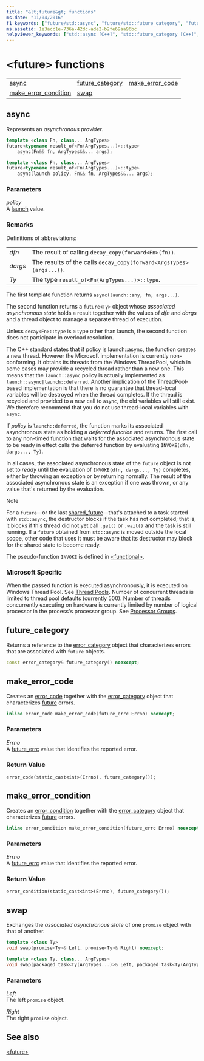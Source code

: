 ```yaml
---
title: "&lt;future&gt; functions"
ms.date: "11/04/2016"
f1_keywords: ["future/std::async", "future/std::future_category", "future/std::make_error_code", "future/std::make_error_condition", "future/std::swap"]
ms.assetid: 1e3acc1e-736a-42dc-ade2-b2fe69aa96bc
helpviewer_keywords: ["std::async [C++]", "std::future_category [C++]", "std::make_error_code [C++]", "std::make_error_condition [C++]", "std::swap [C++]"]
---
```

# &lt;future&gt; functions

||||
|-|-|-|
|[async](#async)|[future_category](#future_category)|[make_error_code](#make_error_code)|
|[make_error_condition](#make_error_condition)|[swap](#swap)|

## <a name="async"></a> async

Represents an *asynchronous provider*.

```cpp
template <class Fn, class... ArgTypes>
future<typename result_of<Fn(ArgTypes...)>::type>
    async(Fn&& fn, ArgTypes&&... args);

template <class Fn, class... ArgTypes>
future<typename result_of<Fn(ArgTypes...)>::type>
    async(launch policy, Fn&& fn, ArgTypes&&... args);
```

### Parameters

*policy*\
A [launch](../standard-library/future-enums.md#launch) value.

### Remarks

Definitions of abbreviations:

|||
|-|-|
|*dfn*|The result of calling `decay_copy(forward<Fn>(fn))`.|
|*dargs*|The results of the calls `decay_copy(forward<ArgsTypes>(args...))`.|
|*Ty*|The type `result_of<Fn(ArgTypes...)>::type`.|

The first template function returns `async(launch::any, fn, args...)`.

The second function returns a `future<Ty>` object whose *associated asynchronous state* holds a result together with the values of *dfn* and *dargs* and a thread object to manage a separate thread of execution.

Unless `decay<Fn>::type` is a type other than launch, the second function does not participate in overload resolution.

The C++ standard states that if policy is launch::async, the function creates a new thread. However the Microsoft implementation is currently non-conforming. It obtains its threads from the Windows ThreadPool, which in some cases may provide a recycled thread rather than a new one. This means that the `launch::async` policy is actually implemented as `launch::async|launch::deferred`.  Another implication of the ThreadPool-based implementation is that there is no guarantee that thread-local variables will be destroyed when the thread completes. If the thread is recycled and provided to a new call to `async`, the old variables will still exist. We therefore recommend that you do not use thread-local variables with `async`.

If *policy* is `launch::deferred`, the function marks its associated asynchronous state as holding a *deferred function* and returns. The first call to any non-timed function that waits for the associated asynchronous state to be ready in effect calls the deferred function by evaluating `INVOKE(dfn, dargs..., Ty)`.

In all cases, the associated asynchronous state of the `future` object is not set to *ready* until the evaluation of `INVOKE(dfn, dargs..., Ty)` completes, either by throwing an exception or by returning normally. The result of the associated asynchronous state is an exception if one was thrown, or any value that's returned by the evaluation.

> [!NOTE]
> For a `future`—or the last [shared_future](../standard-library/shared-future-class.md)—that's attached to a task started with `std::async`, the destructor blocks if the task has not completed; that is, it blocks if this thread did not yet call `.get()` or `.wait()` and the task is still running. If a `future` obtained from `std::async` is moved outside the local scope, other code that uses it must be aware that its destructor may block for the shared state to become ready.

The pseudo-function `INVOKE` is defined in [\<functional>](../standard-library/functional.md).

### Microsoft Specific
When the passed function is executed asynchronously, it is executed on Windows Thread Pool. See [Thread Pools](https://docs.microsoft.com/en-us/windows/win32/procthread/thread-pools). Number of concurrent threads is limited to thread pool defaults (currently 500). Number of threads concurrently executing on hardware is currently limited by number of logical processor in the process's processor group. See [Processor Groups](https://docs.microsoft.com/en-us/windows/win32/procthread/processor-groups).

## <a name="future_category"></a> future_category

Returns a reference to the [error_category](../standard-library/error-category-class.md) object that characterizes errors that are associated with `future` objects.

```cpp
const error_category& future_category() noexcept;
```

## <a name="make_error_code"></a> make_error_code

Creates an [error_code](../standard-library/error-code-class.md) together with the [error_category](../standard-library/error-category-class.md) object that characterizes [future](../standard-library/future-class.md) errors.

```cpp
inline error_code make_error_code(future_errc Errno) noexcept;
```

### Parameters

*Errno*\
A [future_errc](../standard-library/future-enums.md#future_errc) value that identifies the reported error.

### Return Value

`error_code(static_cast<int>(Errno), future_category());`

## <a name="make_error_condition"></a> make_error_condition

Creates an [error_condition](../standard-library/error-condition-class.md) together with the [error_category](../standard-library/error-category-class.md) object that characterizes [future](../standard-library/future-class.md) errors.

```cpp
inline error_condition make_error_condition(future_errc Errno) noexcept;
```

### Parameters

*Errno*\
A [future_errc](../standard-library/future-enums.md#future_errc) value that identifies the reported error.

### Return Value

`error_condition(static_cast<int>(Errno), future_category());`

## <a name="swap"></a> swap

Exchanges the *associated asynchronous state* of one `promise` object with that of another.

```cpp
template <class Ty>
void swap(promise<Ty>& Left, promise<Ty>& Right) noexcept;

template <class Ty, class... ArgTypes>
void swap(packaged_task<Ty(ArgTypes...)>& Left, packaged_task<Ty(ArgTypes...)>& Right) noexcept;
```

### Parameters

*Left*\
The left `promise` object.

*Right*\
The right `promise` object.

## See also

[\<future>](../standard-library/future.md)
